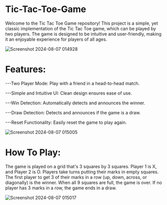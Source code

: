 # Tic-Tac-Toe-Game


Welcome to the Tic Tac Toe Game repository! This project is a simple, yet classic implementation of the Tic Tac Toe game, which can be played by two players. The game is designed to be intuitive and user-friendly, making it an enjoyable experience for players of all ages.

![Screenshot 2024-08-07 014928](https://github.com/user-attachments/assets/67617a52-2bd6-4202-9fbb-6eb2575779e9)



# Features:

---Two Player Mode: Play with a friend in a head-to-head match.


---Simple and Intuitive UI: Clean design ensures ease of use.


---Win Detection: Automatically detects and announces the winner.


---Draw Detection: Detects and announces if the game is a draw.


---Reset Functionality: Easily reset the game to play again.


![Screenshot 2024-08-07 015005](https://github.com/user-attachments/assets/12ce1a12-1768-47b9-a8eb-48a0d6f8c54c)


# How To Play:

The game is played on a grid that's 3 squares by 3 squares.
Player 1 is X, and Player 2 is O. Players take turns putting their marks in empty squares.
The first player to get 3 of their marks in a row (up, down, across, or diagonally) is the winner.
When all 9 squares are full, the game is over. If no player has 3 marks in a row, the game ends in a draw.



![Screenshot 2024-08-07 015017](https://github.com/user-attachments/assets/6c6f81bc-f7fa-45bf-9b7d-c055b61bc8f6)


